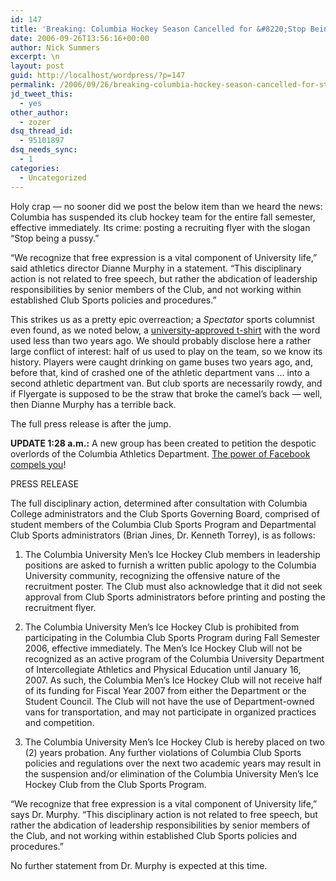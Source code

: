 ```yaml
---
id: 147
title: 'Breaking: Columbia Hockey Season Cancelled for &#8220;Stop Being a Pussy&#8221; Flyer (UPDATE)'
date: 2006-09-26T13:56:16+00:00
author: Nick Summers
excerpt: \n
layout: post
guid: http://localhost/wordpress/?p=147
permalink: /2006/09/26/breaking-columbia-hockey-season-cancelled-for-stop-being-a-pussy-flyer-update/
jd_tweet_this:
  - yes
other_author:
  - zozer
dsq_thread_id:
  - 95101897
dsq_needs_sync:
  - 1
categories:
  - Uncategorized
---
```

Holy crap &#8212; no sooner did we post the below item than we heard the news: Columbia has suspended its club hockey team for the entire fall semester, effective immediately. Its crime: posting a recruiting flyer with the slogan &#8220;Stop being a pussy.&#8221;

&#8220;We recognize that free expression is a vital component of University life,&#8221; said athletics director Dianne Murphy in a statement. &#8220;This disciplinary action is not related to free speech, but rather the abdication of leadership responsibilities by senior members of the Club, and not working within established Club Sports policies and procedures.&#8221;

This strikes us as a pretty epic overreaction; a _Spectator_ sports columnist even found, as we noted below, a <a target="_blank" href="http://www.ivygateblog.com/wp-content/uploads/2006/09/pussytshirtbig.jpg">university-approved t-shirt</a> with the word used less than two years ago. We should probably disclose here a rather large conflict of interest: half of us used to play on the team, so we know its history. Players were caught drinking on game buses two years ago, and, before that, kind of crashed one of the athletic department vans &#8230; into a second athletic department van. But club sports are necessarily rowdy, and if Flyergate is supposed to be the straw that broke the camel&#8217;s back &#8212; well, then Dianne Murphy has a terrible back.

The full press release is after the jump.

**UPDATE 1:28 a.m.:** A new group has been created to petition the despotic overlords of the Columbia Athletics Department. [The power of Facebook compels you](http://columbia.facebook.com/group.php?gid=2211051753)!

<!--more-->

<span class="c1">PRESS RELEASE</span>

The full disciplinary action, determined after consultation with Columbia College administrators and the Club Sports Governing Board, comprised of student members of the Columbia Club Sports Program and Departmental Club Sports administrators (Brian Jines, Dr. Kenneth Torrey), is as follows:

1) The Columbia University Men&#8217;s Ice Hockey Club members in leadership positions are asked to furnish a written public apology to the Columbia University community, recognizing the offensive nature of the recruitment poster. The Club must also acknowledge that it did not seek approval from Club Sports administrators before printing and posting the recruitment flyer.

2) The Columbia University Men&#8217;s Ice Hockey Club is prohibited from participating in the Columbia Club Sports Program during Fall Semester 2006, effective immediately. The Men&#8217;s Ice Hockey Club will not be recognized as an active program of the Columbia University Department of Intercollegiate Athletics and Physical Education until January 16, 2007. As such, the Columbia Men&#8217;s Ice Hockey Club will not receive half of its funding for Fiscal Year 2007 from either the Department or the Student Council. The Club will not have the use of Department-owned vans for transportation, and may not participate in organized practices and competition.

3) The Columbia University Men&#8217;s Ice Hockey Club is hereby placed on two (2) years probation. Any further violations of Columbia Club Sports policies and regulations over the next two academic years may result in the suspension and/or elimination of the Columbia University Men&#8217;s Ice Hockey Club from the Club Sports Program.

&#8220;We recognize that free expression is a vital component of University life,&#8221; says Dr. Murphy. &#8220;This disciplinary action is not related to free speech, but rather the abdication of leadership responsibilities by senior members of the Club, and not working within established Club Sports policies and procedures.&#8221;

No further statement from Dr. Murphy is expected at this time.